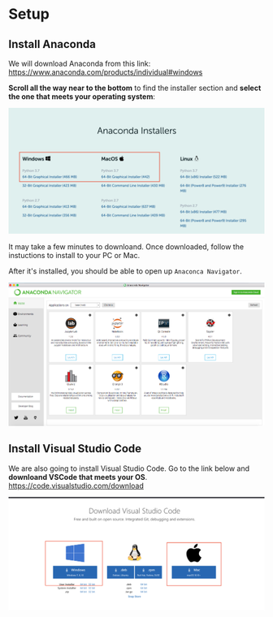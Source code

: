 # Setup

## Install Anaconda

We will download Anaconda from this link:
https://www.anaconda.com/products/individual#windows

**Scroll all the way near to the bottom** to find the installer section and **select the one that meets your operating system**:

![Screen Shot](images/install_anaconda.png)

It may take a few minutes to downloand. Once downloaded, follow the instuctions to install to your PC or Mac.

After it's installed, you should be able to open up `Anaconca Navigator`.

![Screen Shot2](images/anaconda_navigator.png)

## Install Visual Studio Code

We are also going to install Visual Studio Code. Go to the link below and **downloand VSCode that meets your OS**.
https://code.visualstudio.com/download

![Screen Shot3](images/vscode.png)
